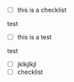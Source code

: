 *   [ ] this is a checklist

test

*   [ ] this is a test

test

*   [ ] jklkjlkjl
*   [ ] checklist
